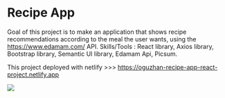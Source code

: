 # Recipe App

Goal of this project is to make an application that shows recipe recommendations according to the meal the user wants, using the https://www.edamam.com/ API. Skills/Tools : React library, Axios library, Bootstrap library, Semantic UI library, Edamam Api, Picsum.

This project deployed with netlify >>> https://oguzhan-recipe-app-react-project.netlify.app

<img src="recipe-app.gif">
